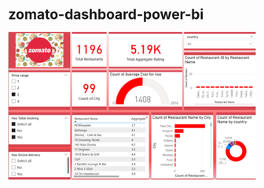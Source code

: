 # zomato-dashboard-power-bi
![Zomato Dashboard Power BI](https://raw.githubusercontent.com/Mothilragav05/Mothilragav05-zomato-dashboard-power-bi/c2770fa65a0fc1e3f3b3d1204b1500b62188532b/Dashboard-image.png)

